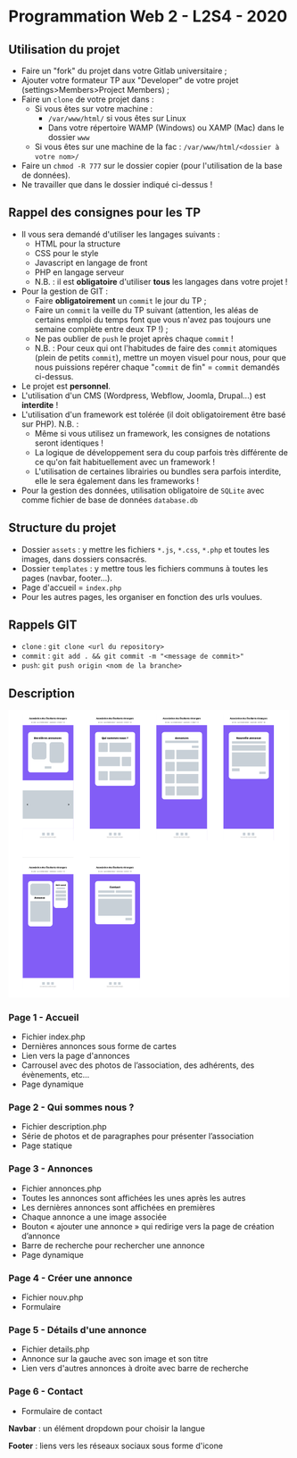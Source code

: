 # Programmation Web 2 - L2S4 - 2020

## Utilisation du projet

* Faire un "fork" du projet dans votre Gitlab universitaire ;
* Ajouter votre formateur TP aux "Developer" de votre projet (settings>Members>Project Members) ;
* Faire un `clone` de votre projet dans :
  * Si vous êtes sur votre machine :
    * `/var/www/html/` si vous êtes sur Linux
    * Dans votre répertoire WAMP (Windows) ou XAMP (Mac) dans le dossier `www`
  * Si vous êtes sur une machine de la fac : `/var/www/html/<dossier à votre nom>/`
* Faire un `chmod -R 777` sur le dossier copier (pour l'utilisation de la base de données).
* Ne travailler que dans le dossier indiqué ci-dessus !

## Rappel des consignes pour les TP

* Il vous sera demandé d'utiliser les langages suivants :
  * HTML pour la structure
  * CSS pour le style
  * Javascript en langage de front
  * PHP en langage serveur
  * N.B. : il est **obligatoire** d'utiliser **tous** les langages dans votre projet !
* Pour la gestion de GIT :
  * Faire **obligatoirement** un `commit` le jour du TP ;
  * Faire un `commit` la veille du TP suivant (attention, les aléas de certains emploi du temps font que vous n'avez pas toujours une semaine complète entre deux TP !) ;
  * Ne pas oublier de `push` le projet après chaque `commit` !
  * N.B. : Pour ceux qui ont l'habitudes de faire des `commit` atomiques (plein de petits `commit`), mettre un moyen visuel pour nous, pour que nous puissions repérer chaque "`commit` de fin" = `commit` demandés ci-dessus. 
* Le projet est **personnel**.
* L'utilisation d'un CMS (Wordpress, Webflow, Joomla, Drupal...) est **interdite** !
* L'utilisation d'un framework est tolérée (il doit obligatoirement être basé sur PHP). N.B. :
  * Même si vous utilisez un framework, les consignes de notations seront identiques !
  * La logique de développement sera du coup parfois très différente de ce qu'on fait habituellement avec un framework !
  * L'utilisation de certaines librairies ou bundles sera parfois interdite, elle le sera également dans les frameworks !
* Pour la gestion des données, utilisation obligatoire de `SQLite` avec comme fichier de base de données `database.db` 

## Structure du projet

* Dossier `assets` : y mettre les fichiers `*.js`, `*.css`, `*.php` et toutes les images, dans dossiers consacrés.
* Dossier `templates` : y mettre tous les fichiers communs à toutes les pages (navbar, footer...).
* Page d'accueil = `index.php`
* Pour les autres pages, les organiser en fonction des urls voulues.

## Rappels GIT

* `clone` : `git clone <url du repository>`
* `commit` : `git add . && git commit -m "<message de commit>"`
* `push`: `git push origin <nom de la branche>`

## Description

![Description-img.png](./Description-img.png)

### Page 1 - Accueil

- Fichier index.php
- Dernières annonces sous forme de cartes
- Lien vers la page d'annonces
- Carrousel avec des photos de l’association, des adhérents, des évènements, etc...
- Page dynamique

### Page 2 - Qui sommes nous ?

- Fichier description.php
- Série de photos et de paragraphes pour présenter l’association
- Page statique

### Page 3 - Annonces

- Fichier annonces.php
- Toutes les annonces sont affichées les unes après les autres
- Les dernières annonces sont affichées en premières
- Chaque annonce a une image associée
- Bouton « ajouter une annonce » qui redirige vers la page de création d’annonce
- Barre de recherche pour rechercher une annonce
- Page dynamique

### Page 4 - Créer une annonce

- Fichier nouv.php
- Formulaire

### Page 5 - Détails d'une annonce

- Fichier details.php
- Annonce sur la gauche avec son image et son titre
- Lien vers d'autres annonces à droite avec barre de recherche

### Page 6 - Contact

- Formulaire de contact

**Navbar** : un élément dropdown pour choisir la langue

**Footer** : liens vers les réseaux sociaux sous forme d'icone
